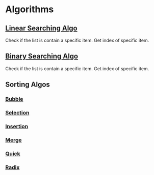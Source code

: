 # Algorithms
## [Linear Searching Algo](https://github.com/decodevM/algorithms/blob/main/lib/searching.dart)
Check if the list is contain a specific item.
Get index of specific item.

## [Binary Searching Algo](https://github.com/decodevM/algorithms/blob/main/lib/searching.dart)
Check if the list is contain a specific item.
Get index of specific item.

## Sorting Algos
### [Bubble](https://github.com/decodevM/algorithms/blob/main/lib/sorting.dart)
### [Selection](https://github.com/decodevM/algorithms/blob/main/lib/sorting.dart)
### [Insertion](https://github.com/decodevM/algorithms/blob/main/lib/sorting.dart)
### [Merge](https://github.com/decodevM/algorithms/blob/main/lib/sorting.dart)
### [Quick](https://github.com/decodevM/algorithms/blob/main/lib/sorting.dart)
### [Radix](https://github.com/decodevM/algorithms/blob/main/lib/sorting.dart)


